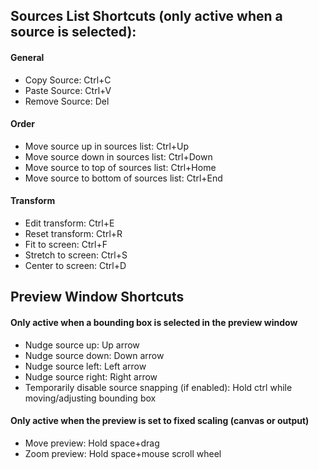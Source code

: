 ## Sources List Shortcuts (only active when a source is selected):
#### General
* Copy Source: Ctrl+C
* Paste Source: Ctrl+V
* Remove Source: Del

#### Order
* Move source up in sources list: Ctrl+Up
* Move source down in sources list: Ctrl+Down
* Move source to top of sources list: Ctrl+Home
* Move source to bottom of sources list: Ctrl+End

#### Transform
* Edit transform: Ctrl+E
* Reset transform: Ctrl+R
* Fit to screen: Ctrl+F
* Stretch to screen: Ctrl+S
* Center to screen: Ctrl+D

## Preview Window Shortcuts
#### Only active when a bounding box is selected in the preview window
* Nudge source up: Up arrow
* Nudge source down: Down arrow
* Nudge source left: Left arrow
* Nudge source right: Right arrow
* Temporarily disable source snapping (if enabled): Hold ctrl while moving/adjusting bounding box

#### Only active when the preview is set to fixed scaling (canvas or output)
* Move preview: Hold space+drag
* Zoom preview: Hold space+mouse scroll wheel